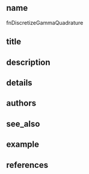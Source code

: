 ## name
fnDiscretizeGammaQuadrature
## title
## description
## details
## authors
## see_also
## example
## references
